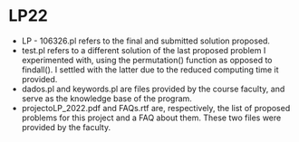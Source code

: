 # LP22

- LP - 106326.pl refers to the final and submitted solution proposed.
- test.pl refers to a different solution of the last proposed problem I experimented with, using the permutation() function as opposed to findall(). I settled with the latter due to the reduced computing time it provided.
- dados.pl and keywords.pl are files provided by the course faculty, and serve as the knowledge base of the program.
- projectoLP_2022.pdf and FAQs.rtf are, respectively, the list of proposed problems for this project and a FAQ about them. These two files were provided by the faculty.
